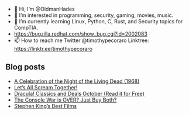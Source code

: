 - 👋 Hi, I’m @OldmanHades
- 👀 I’m interested in programming, security, gaming, movies, music.
- 🌱 I’m currently learning Linux, Python, C, Rust, and Security topics for CompTIA.
- https://bugzilla.redhat.com/show_bug.cgi?id=2002083
- 📫 How to reach me Twitter @timothypecoraro
Linktree: https://linktr.ee/timothypecoraro

## Blog posts
<!-- BLOG-POST-LIST:START -->
- [A Celebration of the Night of the Living Dead (1968)](https://medium.com/@timothypecoraro/a-celebration-of-the-night-of-the-living-dead-1968-7c319af75ee1?source=rss-5097f5c9b801------2)
- [Let’s All Scream Together!](https://medium.com/@timothypecoraro/lets-all-scream-together-2a88447e1c1c?source=rss-5097f5c9b801------2)
- [Dracula! Classics and Deals October (Read it for Free)](https://medium.com/@timothypecoraro/dracula-classics-and-deals-october-read-it-for-free-15d1a03d270e?source=rss-5097f5c9b801------2)
- [The Console War is OVER? Just Buy Both?](https://medium.com/@timothypecoraro/the-console-war-is-over-just-buy-both-1187c99c9402?source=rss-5097f5c9b801------2)
- [Stephen King’s Best Films](https://medium.com/@timothypecoraro/stephen-kings-best-films-dc6907945341?source=rss-5097f5c9b801------2)
<!-- BLOG-POST-LIST:END -->
